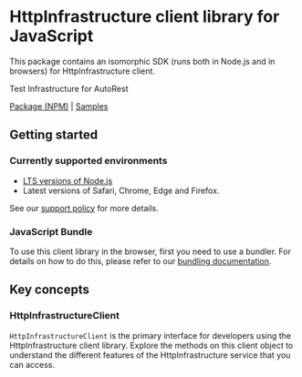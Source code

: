 # HttpInfrastructure client library for JavaScript

This package contains an isomorphic SDK (runs both in Node.js and in browsers) for HttpInfrastructure client.

Test Infrastructure for AutoRest

[Package (NPM)](https://www.npmjs.com/package/@msinternal/httpInfrastructure) |
[Samples](https://github.com/Azure-Samples/azure-samples-js-management)

## Getting started

### Currently supported environments

- [LTS versions of Node.js](https://github.com/nodejs/release#release-schedule)
- Latest versions of Safari, Chrome, Edge and Firefox.

See our [support policy](https://github.com/Azure/azure-sdk-for-js/blob/main/SUPPORT.md) for more details.





### JavaScript Bundle
To use this client library in the browser, first you need to use a bundler. For details on how to do this, please refer to our [bundling documentation](https://aka.ms/AzureSDKBundling).

## Key concepts

### HttpInfrastructureClient

`HttpInfrastructureClient` is the primary interface for developers using the HttpInfrastructure client library. Explore the methods on this client object to understand the different features of the HttpInfrastructure service that you can access.

